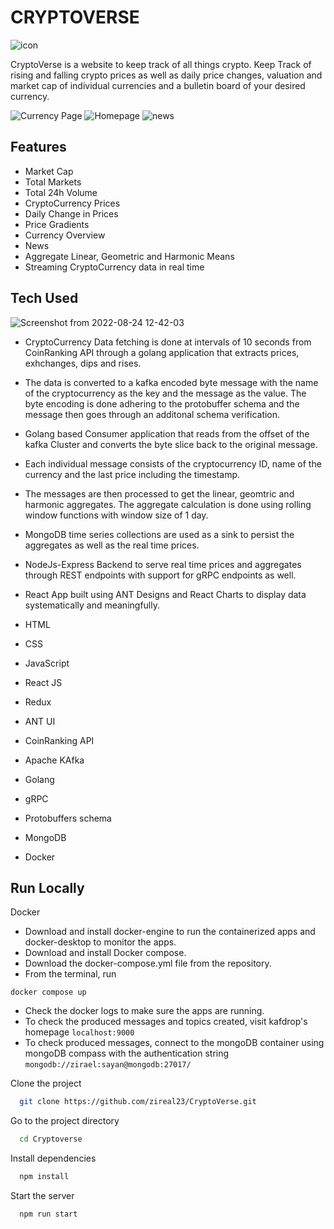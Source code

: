
# CRYPTOVERSE
![icon](https://user-images.githubusercontent.com/62436360/183359750-f6f6c2f3-bafb-427b-a7dc-21a67040c85d.png)

CryptoVerse is a website to keep track of all things crypto.
Keep Track of rising and falling crypto prices as well as daily price changes, valuation and market cap of individual currencies and a bulletin board of your desired currency.


![Currency Page](https://user-images.githubusercontent.com/62436360/183359665-e4bb0355-bcda-45d1-8834-34c7711e89df.png)
![Homepage](https://user-images.githubusercontent.com/62436360/183359703-cfd7edd5-9911-4320-81f4-8d1276bb37d9.png)
![news](https://user-images.githubusercontent.com/62436360/183359731-14dc2faa-a631-41a7-9886-faef17215b80.png)


## Features

- Market Cap
- Total Markets
- Total 24h Volume
- CryptoCurrency Prices
- Daily Change in Prices
- Price Gradients
- Currency Overview
- News
- Aggregate Linear, Geometric and Harmonic Means
- Streaming CryptoCurrency data in real time



## Tech Used
![Screenshot from 2022-08-24 12-42-03](https://user-images.githubusercontent.com/62436360/186360059-d2ce733f-90cc-4d83-9627-e8348e2e5b59.png)
- CryptoCurrency Data fetching is done at intervals of 10 seconds from CoinRanking API through a golang application
   that extracts prices, exhchanges, dips and rises.
- The data is converted to a kafka encoded byte message with the name of the cryptocurrency as the key and the message as the value.
  The byte encoding is done adhering to the protobuffer schema and the message then goes through an additonal schema verification.
- Golang based Consumer application that reads from the offset of the kafka Cluster and converts the byte slice back to the original message.
- Each individual message consists of the cryptocurrency ID, name of the currency and the last price including the timestamp.
- The messages are then processed to get the linear, geomtric and harmonic aggregates. The aggregate calculation is done using rolling window functions with window size of 1 day.
- MongoDB time series collections are used as a sink to persist the aggregates as well as the real time prices.
- NodeJs-Express Backend to serve real time  prices and aggregates through REST endpoints with support for gRPC endpoints as well.
- React App built using ANT Designs and React Charts to display data systematically and meaningfully.


- HTML
- CSS
- JavaScript
- React JS
- Redux
- ANT UI
- CoinRanking API
- Apache KAfka
- Golang
- gRPC
- Protobuffers schema 
- MongoDB
- Docker


## Run Locally
Docker
- Download and install docker-engine to run the containerized apps and docker-desktop to monitor the apps.
- Download and install Docker compose.
- Download the docker-compose.yml file from the repository.
- From the terminal, run
```
docker compose up
```
- Check the docker logs to make sure the apps are running.
- To check the produced messages and topics created, visit kafdrop's homepage `localhost:9000` 
- To check produced messages, connect to the mongoDB container using mongoDB compass with the authentication string `mongodb://zirael:sayan@mongodb:27017/`



Clone the project

```bash
  git clone https://github.com/zireal23/CryptoVerse.git
```

Go to the project directory

```bash
  cd Cryptoverse
```

Install dependencies

```bash
  npm install
```

Start the server

```bash
  npm run start
```

